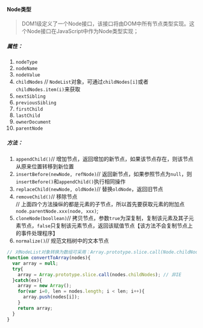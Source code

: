 #### Node类型
> DOM1级定义了一个Node接口，该接口将由DOM中所有节点类型实现。这个Node接口在JavaScript中作为Node类型实现；

##### 属性：  
1. `nodeType`  
2. `nodeName`  
3. `nodeValue`  
4. `childNodes` // `NodeList`对象，可通过`childNodes[i]`或者`childNodes.item(i)`来获取  
5. `nextSibling`  
6. `previousSibling`  
7. `firstChild`  
8. `lastChild`  
9. `ownerDocument`  
10. `parentNode`  

##### 方法：
1. `appendChild()`// 增加节点，返回增加的新节点，如果该节点存在，则该节点从原来位置转移到新位置  
2. `insertBefore(newNode, refNode)`// 返回新节点，如果参照节点为`null`，则`insertBefore()`和`appendChild()`执行相同操作  
3. `replaceChild(newNode, oldNode)`// 替换`oldNode`，返回旧节点  
4. `removeChild()`// 移除节点  
// 上面四个方法操纵的都是元素的子节点，所以首先要获取元素的附加点`node.parentNode.xxx(node, xxx)`;
5. `cloneNode(boollean)`// 拷贝节点，参数`true`为深复制，复制该元素及其子元素节点，`false`只复制该元素节点，返回该赋值节点【该方法不会复制节点上的事件处理程序】  
6. `normalize()`// 规范文档树中的文本节点  
```javascript
// 对NodeList对象转换为数组可采用：Array.prototype.slice.call(Node.childNodes); IE8及以前无效
function convertToArray(nodes){
  var array = null;
  try{
    array = Array.prototype.slice.call(nodes.childNodes); // 非IE
  }catch(ex){
    array = new Array();
    for(var i=0, len = nodes.length; i < len; i++){
      array.push(nodes[i]);
    }
    return array;
  }
}
```
